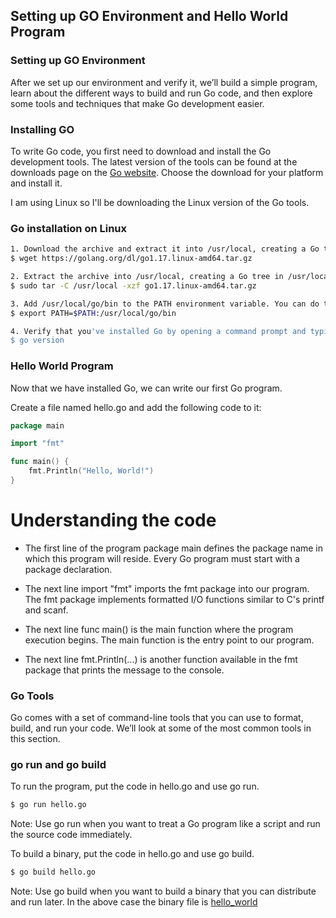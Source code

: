 ## Setting up GO Environment and Hello World Program

### Setting up GO Environment

After we set up our environment and verify it,
we’ll build a simple program, learn about the different ways to build and run Go code,
and then explore some tools and techniques that make Go development easier.

### Installing GO
To write Go code, you first need to download and install the Go development tools.
The latest version of the tools can be found at the downloads page on the [Go website](https://go.dev/).
Choose the download for your platform and install it.

I am using Linux so I'll be downloading the Linux version of the Go tools.

### Go installation on Linux
``` bash
1. Download the archive and extract it into /usr/local, creating a Go tree in /usr/local/go. For example:
$ wget https://golang.org/dl/go1.17.linux-amd64.tar.gz

2. Extract the archive into /usr/local, creating a Go tree in /usr/local/go. For example:
$ sudo tar -C /usr/local -xzf go1.17.linux-amd64.tar.gz

3. Add /usr/local/go/bin to the PATH environment variable. You can do this by adding this line to your /etc/profile (for a system-wide installation) or $HOME/.profile:
$ export PATH=$PATH:/usr/local/go/bin

4. Verify that you've installed Go by opening a command prompt and typing the following command:
$ go version
```

### Hello World Program

Now that we have installed Go, we can write our first Go program.

Create a file named hello.go and add the following code to it:
``` go
package main

import "fmt"

func main() {
    fmt.Println("Hello, World!")
}
```

# Understanding the code

- The first line of the program package main defines the package name in which this program will reside.
  Every Go program must start with a package declaration.

- The next line import "fmt" imports the fmt package into our program.
  The fmt package implements formatted I/O functions similar to C's printf and scanf.

- The next line func main() is the main function where the program execution begins.
  The main function is the entry point to our program.

- The next line fmt.Println(...) is another function available in the fmt package that prints the        message to the console.


### Go Tools

Go comes with a set of command-line tools that you can use to format, build, and run your code.
We’ll look at some of the most common tools in this section.

### go run and go build

To run the program, put the code in hello.go and use go run.
``` bash
$ go run hello.go
```
Note: Use go run when you want to treat a Go program like a script and
run the source code immediately.

To build a binary, put the code in hello.go and use go build.
``` bash
$ go build hello.go
```
Note: Use go build when you want to build a binary that you can distribute and run later. 
In the above case the binary file is [hello_world](https://github.com/satyampsoni/golang/blob/master/helloworld/hello_world)

